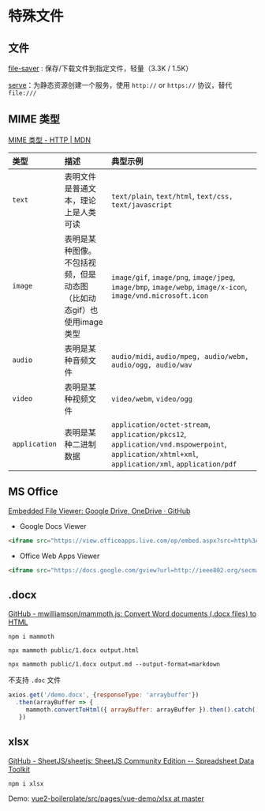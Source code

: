 # 特殊文件

## 文件

[file-saver](https://github.com/eligrey/FileSaver.js) : 保存/下载文件到指定文件，轻量（3.3K / 1.5K）

[serve](https://www.npmjs.com/package/serve)：为静态资源创建一个服务，使用 `http://` or `https://` 协议，替代 `file:///`

## MIME 类型

[MIME 类型 - HTTP | MDN](https://developer.mozilla.org/zh-CN/docs/Web/HTTP/Basics_of_HTTP/MIME_types)

| 类型          | 描述                                                         | 典型示例                                                     |
| :------------ | :----------------------------------------------------------- | :----------------------------------------------------------- |
| `text`        | 表明文件是普通文本，理论上是人类可读                         | `text/plain`, `text/html`, `text/css, text/javascript`       |
| `image`       | 表明是某种图像。不包括视频，但是动态图（比如动态gif）也使用image类型 | `image/gif`, `image/png`, `image/jpeg`, `image/bmp`, `image/webp`, `image/x-icon`, `image/vnd.microsoft.icon` |
| `audio`       | 表明是某种音频文件                                           | `audio/midi`, `audio/mpeg, audio/webm, audio/ogg, audio/wav` |
| `video`       | 表明是某种视频文件                                           | `video/webm`, `video/ogg`                                    |
| `application` | 表明是某种二进制数据                                         | `application/octet-stream`, `application/pkcs12`, `application/vnd.mspowerpoint`, `application/xhtml+xml`, `application/xml`, `application/pdf` |

## MS Office

[Embedded File Viewer: Google Drive, OneDrive · GitHub](https://gist.github.com/tzmartin/1cf85dc3d975f94cfddc04bc0dd399be)

- Google Docs Viewer

```html
<iframe src="https://view.officeapps.live.com/op/embed.aspx?src=http%3A%2F%2Fieee802%2Eorg%3A80%2Fsecmail%2FdocIZSEwEqHFr%2Edoc" frameborder="0"></iframe>
```

- Office Web Apps Viewer

```html
<iframe src="https://docs.google.com/gview?url=http://ieee802.org/secmail/docIZSEwEqHFr.doc&embedded=true" frameborder="0"></iframe>
```

## .docx

[GitHub - mwilliamson/mammoth.js: Convert Word documents (.docx files) to HTML](https://github.com/mwilliamson/mammoth.js)

```shell
npm i mammoth

npx mammoth public/1.docx output.html

npx mammoth public/1.docx output.md --output-format=markdown
```

不支持 `.doc` 文件

```js
axios.get('/demo.docx', {responseType: 'arraybuffer'})
  .then(arrayBuffer => {
     mammoth.convertToHtml({ arrayBuffer: arrayBuffer }).then().catch().done()
   })
```

## xlsx

[GitHub - SheetJS/sheetjs: SheetJS Community Edition -- Spreadsheet Data Toolkit](https://github.com/SheetJS/sheetjs)

```shell
npm i xlsx
```

Demo: [vue2-boilerplate/src/pages/vue-demo/xlsx at master](https://github.com/lins403/vue2-boilerplate/tree/master/src/pages/vue-demo/xlsx)
